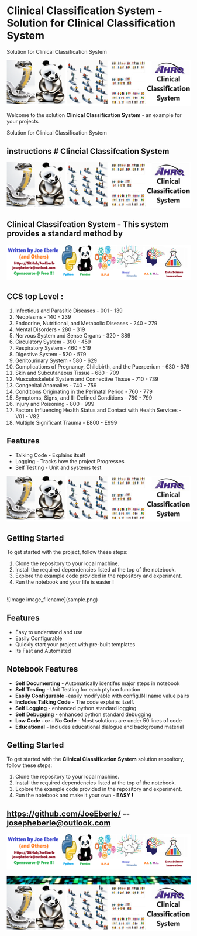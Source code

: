 
# Clinical Classification System - Solution for Clinical Classification System
Solution for Clinical Classification System

![Image image_filename](code.png)

Welcome to the solution **Clinical Classification System** - an example for your projects

Solution for Clinical Classification System
## instructions # Clincial Classifcation System 

![sample Logo](sample.png)

## Clinical Classifcation System  - This system provides a standard method by 

![Developer Logo](developer.png)

## CCS top Level :
1. Infectious and Parasitic Diseases - 001 - 139
2. Neoplasms - 140 - 239
3. Endocrine, Nutritional, and Metabolic Diseases - 240 - 279
4. Mental Disorders - 280 - 319
5. Nervous System and Sense Organs - 320 - 389
6. Circulatory System - 390 - 459
7. Respiratory System - 460 - 519
8. Digestive System - 520 - 579
9. Genitourinary System - 580 - 629
10.  Complications of Pregnancy, Childbirth, and the Puerperium - 630 - 679
11. Skin and Subcutaneous Tissue - 680 - 709
12. Musculoskeletal System and Connective Tissue - 710 - 739
13. Congenital Anomalies - 740 - 759
14. Conditions Originating in the Perinatal Period - 760 - 779
15. Symptoms, Signs, and Ill-Defined Conditions - 780 - 799
16. Injury and Poisoning - 800 - 999
17. Factors Influencing Health Status and Contact with Health Services - V01 - V82
18. Multiple Significant Trauma - E800 - E999

## Features

- Talking Code - Explains itself 
- Logging - Tracks how the project Progresses
- Self Testing - Unit and systems test
 
![sample Logo](sample.png)

## Getting Started

To get started with the project, follow these steps:

1. Clone the repository to your local machine.
2. Install the required dependencies listed at the top of the notebook.
3. Explore the example code provided in the repository and experiment.
4. Run the notebook and your life is easier !





<br>
![Image image_filename](sample.png)

## Features
- Easy to understand and use  
- Easily Configurable 
- Quickly start your project with pre-built templates
- Its Fast and Automated

## Notebook Features
- **Self Documenting** - Automatically identifes major steps in notebook 
- **Self Testing** - Unit Testing for each ptyhon function
- **Easily Configurable** -easily modifyable with config.INI name value pairs
- **Includes Talking Code** - The code explains itself.
- **Self Logging** - enhanced python standard logging   
- **Self Debugging** - enhanced python standard debugging
- **Low Code - or - No Code** - Most solutions are under 50 lines of code
- **Educational** - Includes educational dialogue and background material
    
## Getting Started
To get started with the **Clinical Classification System** solution repository, follow these steps:
1. Clone the repository to your local machine.
2. Install the required dependencies listed at the top of the notebook.
3. Explore the example code provided in the repository and experiment.
4. Run the notebook and make it your own - **EASY !**
    
## https://github.com/JoeEberle/ -- josepheberle@outlook.com 
    
![Developer](developer.png)

![Brand](brand.png)
    ![additional_image](classification.png)  <br>